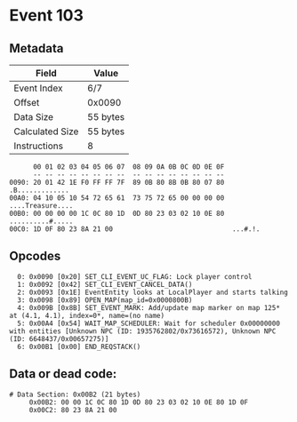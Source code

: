 # Event 103

## Metadata

| Field           | Value    |
|-----------------|----------|
| Event Index     | 6/7      |
| Offset          | 0x0090   |
| Data Size       | 55 bytes |
| Calculated Size | 55 bytes |
| Instructions    | 8        |

```
      00 01 02 03 04 05 06 07  08 09 0A 0B 0C 0D 0E 0F
      -- -- -- -- -- -- -- --  -- -- -- -- -- -- -- --
0090: 20 01 42 1E F0 FF FF 7F  89 0B 80 8B 0B 80 07 80   .B.............
00A0: 04 10 05 10 54 72 65 61  73 75 72 65 00 00 00 00  ....Treasure....
00B0: 00 00 00 00 1C 0C 80 1D  0D 80 23 03 02 10 0E 80  ..........#.....
00C0: 1D 0F 80 23 8A 21 00                              ...#.!.         
```

## Opcodes

```
  0: 0x0090 [0x20] SET_CLI_EVENT_UC_FLAG: Lock player control
  1: 0x0092 [0x42] SET_CLI_EVENT_CANCEL_DATA()
  2: 0x0093 [0x1E] EventEntity looks at LocalPlayer and starts talking
  3: 0x0098 [0x89] OPEN_MAP(map_id=0x0000800B)
  4: 0x009B [0x8B] SET_EVENT_MARK: Add/update map marker on map 125* at (4.1, 4.1), index=0*, name=(no name)
  5: 0x00A4 [0x54] WAIT_MAP_SCHEDULER: Wait for scheduler 0x00000000 with entities [Unknown NPC (ID: 1935762802/0x73616572), Unknown NPC (ID: 6648437/0x00657275)]
  6: 0x00B1 [0x00] END_REQSTACK()
```

## Data or dead code:

```
# Data Section: 0x00B2 (21 bytes)
     0x00B2: 00 00 1C 0C 80 1D 0D 80 23 03 02 10 0E 80 1D 0F
     0x00C2: 80 23 8A 21 00
```